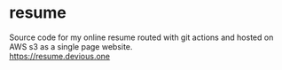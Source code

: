 # resume
Source code for my online resume routed with git actions and hosted on AWS s3 as a single page website. <br>
https://resume.devious.one

